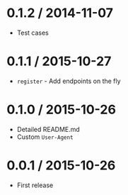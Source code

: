 0.1.2 / 2014-11-07
==================
  * Test cases

0.1.1 / 2015-10-27
==================

  * `register` - Add endpoints on the fly

0.1.0 / 2015-10-26
==================

  * Detailed README.md
  * Custom `User-Agent`

0.0.1 / 2015-10-26
==================

 * First release